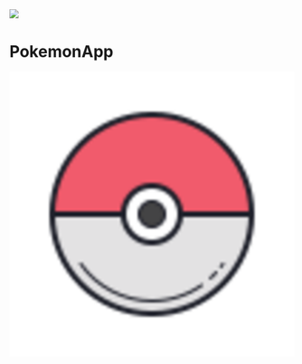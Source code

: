 <img src="https://img.shields.io/badge/Swift-UIKit-brightgreen">

# PokemonApp

![PokemonApp](https://github.com/cl-1899/pokemonApp/blob/main/pokemonApp/pokemonApp/Assets.xcassets/AppIcon.appiconset/icon.png)
